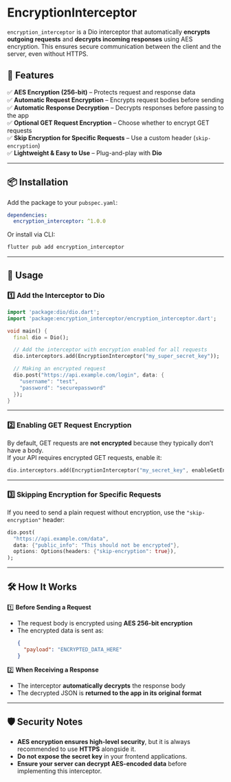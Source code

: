 # EncryptionInterceptor

`encryption_interceptor` is a Dio interceptor that automatically **encrypts outgoing requests** and **decrypts incoming responses** using AES encryption. This ensures secure communication between the client and the server, even without HTTPS.

## 🚀 Features
✅ **AES Encryption (256-bit)** – Protects request and response data  
✅ **Automatic Request Encryption** – Encrypts request bodies before sending  
✅ **Automatic Response Decryption** – Decrypts responses before passing to the app  
✅ **Optional GET Request Encryption** – Choose whether to encrypt GET requests  
✅ **Skip Encryption for Specific Requests** – Use a custom header (`skip-encryption`)  
✅ **Lightweight & Easy to Use** – Plug-and-play with **Dio**

---

## 📦 Installation
Add the package to your `pubspec.yaml`:

```yaml
dependencies:
  encryption_interceptor: ^1.0.0
```

Or install via CLI:

```sh
flutter pub add encryption_interceptor
```

---

## 🔧 Usage

### **1️⃣ Add the Interceptor to Dio**
```dart
import 'package:dio/dio.dart';
import 'package:encryption_interceptor/encryption_interceptor.dart';

void main() {
  final dio = Dio();

  // Add the interceptor with encryption enabled for all requests
  dio.interceptors.add(EncryptionInterceptor("my_super_secret_key"));

  // Making an encrypted request
  dio.post("https://api.example.com/login", data: {
    "username": "test",
    "password": "securepassword"
  });
}
```

---

### **2️⃣ Enabling GET Request Encryption**
By default, GET requests are **not encrypted** because they typically don’t have a body.  
If your API requires encrypted GET requests, enable it:

```dart
dio.interceptors.add(EncryptionInterceptor("my_secret_key", enableGetEncryption: true));
```

---

### **3️⃣ Skipping Encryption for Specific Requests**
If you need to send a plain request without encryption, use the `"skip-encryption"` header:

```dart
dio.post(
  "https://api.example.com/data",
  data: {"public_info": "This should not be encrypted"},
  options: Options(headers: {"skip-encryption": true}),
);
```

---

## 🛠 How It Works
1️⃣ **Before Sending a Request**
- The request body is encrypted using **AES 256-bit encryption**
- The encrypted data is sent as:
  ```json
  {
    "payload": "ENCRYPTED_DATA_HERE"
  }
  ```

2️⃣ **When Receiving a Response**
- The interceptor **automatically decrypts** the response body
- The decrypted JSON is **returned to the app in its original format**

---

## 🛡 Security Notes
- **AES encryption ensures high-level security**, but it is always recommended to use **HTTPS** alongside it.
- **Do not expose the secret key** in your frontend applications.
- **Ensure your server can decrypt AES-encoded data** before implementing this interceptor.

